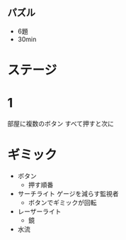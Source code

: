 
## パズル
- 6題
- 30min

# ステージ


# 1
部屋に複数のボタン
すべて押すと次に

# ギミック
- ボタン
  - 押す順番
- サーチライト ゲージを減らす監視者
  - ボタンでギミックが回転
- レーザーライト
  - 鏡
- 水流
